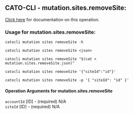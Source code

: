 
## CATO-CLI - mutation.sites.removeSite:
[Click here](https://api.catonetworks.com/documentation/#mutation-mutation.sites.removeSite) for documentation on this operation.

### Usage for mutation.sites.removeSite:

`catocli mutation sites removeSite -h`

`catocli mutation sites removeSite <json>`

`catocli mutation sites removeSite "$(cat < mutation.sites.removeSite.json)"`

`catocli mutation sites removeSite '{"siteId":"id"}'`

`catocli mutation sites removeSite -p '{
    "siteId": "id"
}'`


#### Operation Arguments for mutation.sites.removeSite ####

`accountId` [ID] - (required) N/A    
`siteId` [ID] - (required) N/A    
